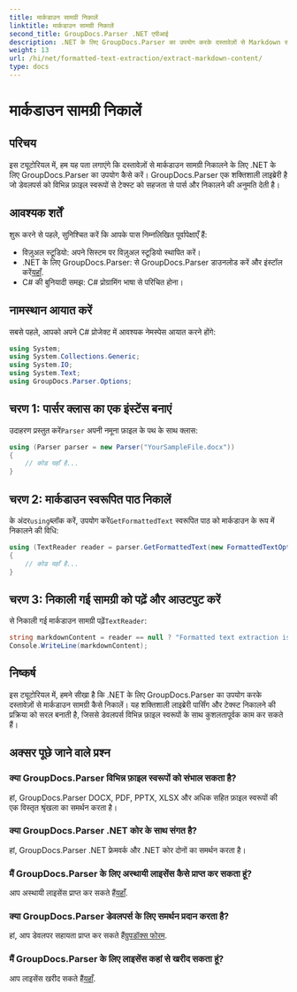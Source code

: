 ```yaml
---
title: मार्कडाउन सामग्री निकालें
linktitle: मार्कडाउन सामग्री निकालें
second_title: GroupDocs.Parser .NET एपीआई
description: .NET के लिए GroupDocs.Parser का उपयोग करके दस्तावेज़ों से Markdown सामग्री निकालने का तरीका जानें। यह ट्यूटोरियल सहज पाठ निष्कर्षण के लिए चरण-दर-चरण निर्देश प्रदान करता है।
weight: 13
url: /hi/net/formatted-text-extraction/extract-markdown-content/
type: docs
---
```

# मार्कडाउन सामग्री निकालें

## परिचय
इस ट्यूटोरियल में, हम यह पता लगाएंगे कि दस्तावेज़ों से मार्कडाउन सामग्री निकालने के लिए .NET के लिए GroupDocs.Parser का उपयोग कैसे करें। GroupDocs.Parser एक शक्तिशाली लाइब्रेरी है जो डेवलपर्स को विभिन्न फ़ाइल स्वरूपों से टेक्स्ट को सहजता से पार्स और निकालने की अनुमति देती है।
## आवश्यक शर्तें
शुरू करने से पहले, सुनिश्चित करें कि आपके पास निम्नलिखित पूर्वापेक्षाएँ हैं:
- विज़ुअल स्टूडियो: अपने सिस्टम पर विज़ुअल स्टूडियो स्थापित करें।
-  .NET के लिए GroupDocs.Parser: से GroupDocs.Parser डाउनलोड करें और इंस्टॉल करें[यहाँ](https://releases.groupdocs.com/parser/net/).
- C# की बुनियादी समझ: C# प्रोग्रामिंग भाषा से परिचित होना।

## नामस्थान आयात करें
सबसे पहले, आपको अपने C# प्रोजेक्ट में आवश्यक नेमस्पेस आयात करने होंगे:
```csharp
using System;
using System.Collections.Generic;
using System.IO;
using System.Text;
using GroupDocs.Parser.Options;
```
## चरण 1: पार्सर क्लास का एक इंस्टेंस बनाएं
 उदाहरण प्रस्तुत करें`Parser` अपनी नमूना फ़ाइल के पथ के साथ क्लास:
```csharp
using (Parser parser = new Parser("YourSampleFile.docx"))
{
    // कोड यहाँ है...
}
```
## चरण 2: मार्कडाउन स्वरूपित पाठ निकालें
 के अंदर`using`ब्लॉक करें, उपयोग करें`GetFormattedText` स्वरूपित पाठ को मार्कडाउन के रूप में निकालने की विधि:
```csharp
using (TextReader reader = parser.GetFormattedText(new FormattedTextOptions(FormattedTextMode.Markdown)))
{
    // कोड यहाँ है...
}
```
## चरण 3: निकाली गई सामग्री को पढ़ें और आउटपुट करें
 से निकाली गई मार्कडाउन सामग्री पढ़ें`TextReader`:
```csharp
string markdownContent = reader == null ? "Formatted text extraction isn't supported" : reader.ReadToEnd();
Console.WriteLine(markdownContent);
```

## निष्कर्ष
इस ट्यूटोरियल में, हमने सीखा है कि .NET के लिए GroupDocs.Parser का उपयोग करके दस्तावेज़ों से मार्कडाउन सामग्री कैसे निकालें। यह शक्तिशाली लाइब्रेरी पार्सिंग और टेक्स्ट निकालने की प्रक्रिया को सरल बनाती है, जिससे डेवलपर्स विभिन्न फ़ाइल स्वरूपों के साथ कुशलतापूर्वक काम कर सकते हैं।
## अक्सर पूछे जाने वाले प्रश्न
### क्या GroupDocs.Parser विभिन्न फ़ाइल स्वरूपों को संभाल सकता है?
हां, GroupDocs.Parser DOCX, PDF, PPTX, XLSX और अधिक सहित फ़ाइल स्वरूपों की एक विस्तृत श्रृंखला का समर्थन करता है।
### क्या GroupDocs.Parser .NET कोर के साथ संगत है?
हां, GroupDocs.Parser .NET फ्रेमवर्क और .NET कोर दोनों का समर्थन करता है।
### मैं GroupDocs.Parser के लिए अस्थायी लाइसेंस कैसे प्राप्त कर सकता हूं?
 आप अस्थायी लाइसेंस प्राप्त कर सकते हैं[यहाँ](https://purchase.groupdocs.com/temporary-license/).
### क्या GroupDocs.Parser डेवलपर्स के लिए समर्थन प्रदान करता है?
 हां, आप डेवलपर सहायता प्राप्त कर सकते हैं[ग्रुपडॉक्स फोरम](https://forum.groupdocs.com/c/parser/17).
### मैं GroupDocs.Parser के लिए लाइसेंस कहां से खरीद सकता हूं?
 आप लाइसेंस खरीद सकते हैं[यहाँ](https://purchase.groupdocs.com/buy).